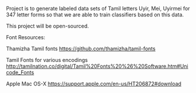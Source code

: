 Project is to generate labeled data sets of Tamil letters
Uyir, Mei, Uyirmei for 347 letter forms so that we are able to train classifiers
based on this data.

This project will be open-sourced.


Font Resources:

Thamizha Tamil fonts
https://github.com/thamizha/tamil-fonts

Tamil Fonts for various encodings
http://tamilnation.co/digital/Tamil%20Fonts%20%26%20Software.htm#Unicode_Fonts

Apple Mac OS-X
https://support.apple.com/en-us/HT206872#download

